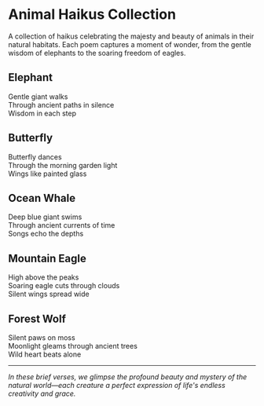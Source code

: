 # Animal Haikus Collection

A collection of haikus celebrating the majesty and beauty of animals in their natural habitats. Each poem captures a moment of wonder, from the gentle wisdom of elephants to the soaring freedom of eagles.

## Elephant

Gentle giant walks  
Through ancient paths in silence  
Wisdom in each step

## Butterfly

Butterfly dances  
Through the morning garden light  
Wings like painted glass

## Ocean Whale

Deep blue giant swims  
Through ancient currents of time  
Songs echo the depths

## Mountain Eagle

High above the peaks  
Soaring eagle cuts through clouds  
Silent wings spread wide

## Forest Wolf

Silent paws on moss  
Moonlight gleams through ancient trees  
Wild heart beats alone

---

*In these brief verses, we glimpse the profound beauty and mystery of the natural world—each creature a perfect expression of life's endless creativity and grace.*

